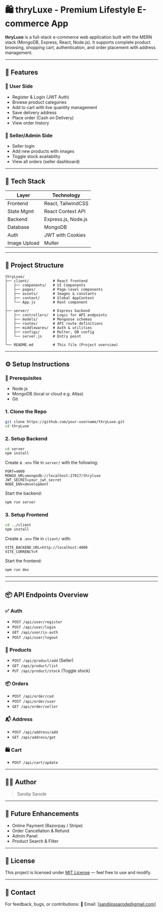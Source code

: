 # 🛍️ thryLuxe - Premium Lifestyle E-commerce App

**thryLuxe** is a full-stack e-commerce web application built with the MERN stack (MongoDB, Express, React, Node.js). It supports complete product browsing, shopping cart, authentication, and order placement with address management.

---

## 🚀 Features

### 👤 User Side

- Register & Login (JWT Auth)
- Browse product categories
- Add to cart with live quantity management
- Save delivery address
- Place order (Cash on Delivery)
- View order history

### 🛒 Seller/Admin Side

- Seller login
- Add new products with images
- Toggle stock availability
- View all orders (seller dashboard)

---

## 🧩 Tech Stack

| Layer        | Technology          |
| ------------ | ------------------- |
| Frontend     | React, TailwindCSS  |
| State Mgmt   | React Context API   |
| Backend      | Express.js, Node.js |
| Database     | MongoDB             |
| Auth         | JWT with Cookies    |
| Image Upload | Multer              |

---

## 📂 Project Structure

```
thryLuxe/
├── client/           # React frontend
│   ├── components/   # UI Components
│   ├── pages/        # Page-level components
│   ├── assets/       # Images & constants
│   ├── context/      # Global AppContext
│   └── App.js        # Root component
│
├── server/           # Express backend
│   ├── controllers/  # Logic for API endpoints
│   ├── models/       # Mongoose schemas
│   ├── routes/       # API route definitions
│   ├── middlewares/  # Auth & utilities
│   ├── configs/      # Multer, DB config
│   └── server.js     # Entry point
│
└── README.md         # This file (Project overview)
```

---

## ⚙️ Setup Instructions

### 🔑 Prerequisites

- Node.js
- MongoDB (local or cloud e.g. Atlas)
- Git

### 1. Clone the Repo

```bash
git clone https://github.com/your-username/thryLuxe.git
cd thryLuxe
```

### 2. Setup Backend

```bash
cd server
npm install
```

Create a `.env` file in `server/` with the following:

```env
PORT=4000
MONGO_URL=mongodb://localhost:27017/thryluxe
JWT_SECRET=your_jwt_secret
NODE_ENV=development
```

Start the backend:

```bash
npm run server
```

### 3. Setup Frontend

```bash
cd ../client
npm install
```

Create a `.env` file in `client/` with:

```env
VITE_BACKEND_URL=http://localhost:4000
VITE_CURRENCY=₹
```

Start the frontend:

```bash
npm run dev
```

---

<!--
## 📸 Screenshots

> You can add UI screenshots here:
- 🛍️ Product List
- 🧾 Order Summary
- 👤 Login/Register
- 🧰 Seller Dashboard -->

---

## 📦 API Endpoints Overview

### ✅ Auth

- `POST /api/user/register`
- `POST /api/user/login`
- `GET /api/user/is-auth`
- `POST /api/user/logout`

### 🛒 Products

- `POST /api/product/add` (Seller)
- `GET /api/product/list`
- `PUT /api/product/stock` (Toggle stock)

### 📦 Orders

- `POST /api/order/cod`
- `POST /api/order/user`
- `GET /api/order/seller`

### 📬 Address

- `POST /api/address/add`
- `GET /api/address/get`

### 🛍️ Cart

- `POST /api/cart/update`

---

## 🧑‍💻 Author

> Sandip Sarode

---

## 📝 Future Enhancements

- Online Payment (Razorpay / Stripe)
- Order Cancellation & Refund
- Admin Panel
- Product Search & Filter

---

## 📄 License

This project is licensed under [MIT License](LICENSE) — feel free to use and modify.

---

## 📣 Contact

For feedback, bugs, or contributions:
📧 Email: [sandiipssarode@gmail.com]
